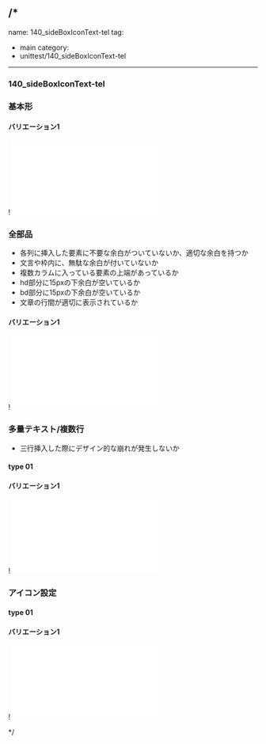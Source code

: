 /*
---
name: 140_sideBoxIconText-tel
tag:
  - main
category:
  - unittest/140_sideBoxIconText-tel
---

### 140_sideBoxIconText-tel
### 基本形

#### バリエーション1

!![140_sideBoxIconText-tel_01basic_1.html](./html/140_sideBoxIconText-tel/140_sideBoxIconText-tel_01basic_1.html)

### 全部品
- 各列に挿入した要素に不要な余白がついていないか、適切な余白を持つか
- 文言や枠内に、無駄な余白が付いていないか
- 複数カラムに入っている要素の上端があっているか
- hd部分に15pxの下余白が空いているか
- bd部分に15pxの下余白が空いているか
- 文章の行間が適切に表示されているか

#### バリエーション1

!![140_sideBoxIconText-tel_02all_1.html](./html/140_sideBoxIconText-tel/140_sideBoxIconText-tel_02all_1.html)

### 多量テキスト/複数行
- 三行挿入した際にデザイン的な崩れが発生しないか

#### type 01
#### バリエーション1

!![140_sideBoxIconText-tel_d03manyText_01_1.html](./html/140_sideBoxIconText-tel/140_sideBoxIconText-tel_d03manyText_01_1.html)

### アイコン設定

#### type 01
#### バリエーション1

!![140_sideBoxIconText-tel_f15_01_1.html](./html/140_sideBoxIconText-tel/140_sideBoxIconText-tel_f15_01_1.html)

*/
